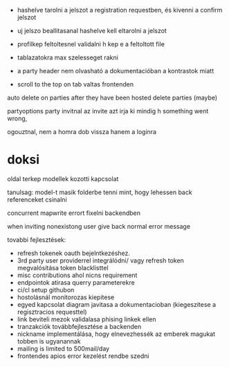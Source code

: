 - hashelve tarolni a jelszot a registration requestben, és kivenni a confirm jelszot
- uj jelszo beallitasanal hashelve kell eltarolni a jelszot
- profilkep feltoltesnel validalni h kep e a feltoltott file
- tablazatokra max szelesseget rakni
- a party header nem olvasható a dokumentacióban a kontrastok miatt


- scroll to the top on tab valtas frontenden

auto delete on parties after they have been hosted
delete parties (maybe)

partyoptions party invitnal az invite azt irja ki mindig h something went wrong,


ogouztnal, nem a homra dob vissza hanem a loginra

# doksi
oldal terkep
modellek kozotti kapcsolat

tanulsag: model-t masik folderbe tenni mint, hogy lehessen back referenceket csinalni

concurrent mapwrite errort fixelni backendben

when inviting nonexistong user give back normal error message





tovabbi fejlesztések:
- refresh tokenek oauth bejelntkezéshez.
- 3rd party user providerrel integrálódni/ vagy refresh token megvalósítása token blacklisttel
- misc contributions ahol nicns requirement
- endpointok atirasa querry parameterekre
- ci/cl setup githubon
- hostolásnál monitorozas kiepitese
- egyed kapcsolat diagram javitasa a dokumentacioban (kiegeszitese a regisztracios requesttel)
- link beviteli mezok validalasa phising linkek ellen
- tranzakciók továbbfejlesztése a backenden
- nickname implementálása, hogy elnevezhessék az emberek magukat tobben is ugyanannak
- mailing is limited to 500mail/day
- frontendes apios error kezelést rendbe szedni
